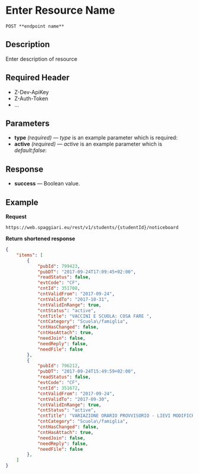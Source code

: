 # Enter Resource Name

    POST **endpoint name**

## Description
Enter description of resource

## Required Header
* Z-Dev-ApiKey
* Z-Auth-Token
* ...

## Parameters
- **type** _(required)_ — *type* is an example parameter which is required:
- **active** _(required)_ — *active* is an example parameter which is *default:false*:

## Response
- **success** — Boolean value.

## Example
**Request**

    https://web.spaggiari.eu/rest/v1/students/{studentId}/noticeboard

**Return** __shortened response__
``` json
{
	"items": [
		{
			"pubId": 799423,
			"pubDT": "2017-09-24T17:09:45+02:00",
			"readStatus": false,
			"evtCode": "CF",
			"cntId": 351708,
			"cntValidFrom": "2017-09-24",
			"cntValidTo": "2017-10-31",
			"cntValidInRange": true,
			"cntStatus": "active",
			"cntTitle": "VACCINI E SCUOLA: COSA FARE ",
			"cntCategory": "Scuola\/famiglia",
			"cntHasChanged": false,
			"cntHasAttach": true,
			"needJoin": false,
			"needReply": false,
			"needFile": false
		},
		{
			"pubId": 796212,
			"pubDT": "2017-09-24T15:49:59+02:00",
			"readStatus": false,
			"evtCode": "CF",
			"cntId": 351672,
			"cntValidFrom": "2017-09-24",
			"cntValidTo": "2017-09-30",
			"cntValidInRange": true,
			"cntStatus": "active",
			"cntTitle": "VARIAZIONE ORARIO PROVVISORIO - LIEVI MODIFICHE",
			"cntCategory": "Scuola\/famiglia",
			"cntHasChanged": false,
			"cntHasAttach": true,
			"needJoin": false,
			"needReply": false,
			"needFile": false
		},
	]
}
```
